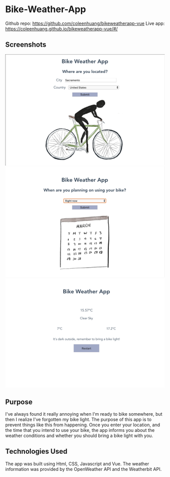 # Bike-Weather-App
Github repo: https://github.com/coleenhuang/bikeweatherapp-vue
Live app: https://coleenhuang.github.io/bikeweatherapp-vue/#/

## Screenshots
![Start Page](/./src/assets/screenshots/startpage.png?raw=true "Start Page")
![Time Page](/./src/assets/screenshots/timepage.png?raw=true "Time Page")
![Result Page](/./src/assets/screenshots/resultpage.png?raw=true "Result Page")

## Purpose
I've always found it really annoying when I'm ready to bike somewhere, but then I realize I've forgotten my bike light. The purpose of this app is to prevent things like this from happening. Once you enter your location, and the time that you intend to use your bike, the app informs you about the weather conditions and whether you should bring a bike light with you.

## Technologies Used
The app was built using Html, CSS, Javascript and Vue.
The weather information was provided by the OpenWeather API and the Weatherbit API.
